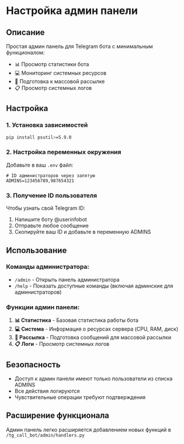 # Настройка админ панели

## Описание
Простая админ панель для Telegram бота с минимальным функционалом:
- 📊 Просмотр статистики бота
- 💻 Мониторинг системных ресурсов
- 📢 Подготовка к массовой рассылке
- 📋 Просмотр системных логов

## Настройка

### 1. Установка зависимостей
```bash
pip install psutil>=5.9.0
```

### 2. Настройка переменных окружения
Добавьте в ваш `.env` файл:
```
# ID администраторов через запятую
ADMINS=123456789,987654321
```

### 3. Получение ID пользователя
Чтобы узнать свой Telegram ID:
1. Напишите боту @userinfobot
2. Отправьте любое сообщение
3. Скопируйте ваш ID и добавьте в переменную ADMINS

## Использование

### Команды администратора:
- `/admin` - Открыть панель администратора
- `/help` - Показать доступные команды (включая админские для администраторов)

### Функции админ панели:
1. **📊 Статистика** - Базовая статистика работы бота
2. **💻 Система** - Информация о ресурсах сервера (CPU, RAM, диск)
3. **📢 Рассылка** - Подготовка сообщений для массовой рассылки
4. **📋 Логи** - Просмотр системных логов

## Безопасность
- Доступ к админ панели имеют только пользователи из списка ADMINS
- Все действия логируются
- Чувствительные операции требуют подтверждения

## Расширение функционала
Админ панель легко расширяется добавлением новых функций в `/tg_call_bot/admin/handlers.py` 